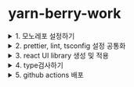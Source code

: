 # yarn-berry-work
<details>
  <summary>1. 모노레포 설정하기</summary>
  <div markdown="1">

### nvm 설치 
- vscode nvm intergration 익스텐션
- .nvmrc 
  - 특정 플젝에 사용되는 버젼기술, nvm을 통해 플젝마다 상이한 node version을 빠르게 전환
  - 사용하고자하는 노드버젼을 작성
  - 기술된 노드버젼 사용 : `nvm use`
  - 해당 노드버젼이 없을 경우 : `nvm install`설치 후 자동 사용 적용


### yarn berry 버젼 변경
- the most recent stable berry (>=2.0.0) release
  - `yarn set version berry`
  - `yarn set version stable`
  
  
### yarn workspace 패키지 생성
`yarn init -w`

### root package.json
```json
{
  "name": "yarn-berry-work",
  "packageManager": "yarn@3.5.1",
  "private": true,
  "workspaces": [
    "apps/*",
    "packages/*"
  ],
  "devDependencies": {
    "typescript": "^5.0.4"
  }
}            
```
- workspaces 
  - apps : 각각의 작업, 서비스
  - packages : 패키지 모듈로 사용할 소스
  
### workspace 상태갱신
- apps에 서비스 설치하기
- apps 하단의 package.json 이름 수정
  - 공통성있게 맞추기 위함 : ex_ @fe/web, @fe/native
- root 에서 `yarn`
  - root `.pnp.cjs`파일에서 app에서 설정한 이름과 동일하게 갱신되는지 확인
- root에서 서비스 실행하기
  - `yarn workspace @fe/web run dev`
  
  
  
### 공통패키지 생성하기
- packages하위 lib 프로젝트 생성 (+typescript설치, tsconfig 설정)
- package.json 생성
  `yarn init`
  동일하게 name 변경 : ex_@fe/lib
- root이동 > 동일하게 `yarn`실행 .pnp.cjs 업데이트


```json
{
  "name": "@fe/lib",
  "version": "1.0.0",
  "private": true,
  "main": "./src/index.ts",
  "depdndencies": {
    "typescript": "^5.0.4"
  }
}
```


### apps에서 packages 의존하기

- apps의 서비스에 packages 모듈 의존성을 주입한다.
- root단계에서 실행
  `yarn workspace @fe/web add @fe/lib`
- apps 서비스별 package.json의 dependencies에 @fe/lib 가 추가된 것을 확인할 수 있다.

---

### yarn berry의 특징

- nodemodules를 사용하지 않고, .yarn폴더에 의존성들을 .zip포맷으로 압축저장한다.
- .pnp.cjs 단일 파일에 의존성 트리정보를 저장한다.
- zero installs: .yarn 폴더에 오프라인 캐시 zip파일들을 확인할 수 있다.
매번 node_modules를 갱신하기 위해 yarn install을 실행하거나 개발자간 node_modules가 달라지지 않았는가 확인할 필요가 없다.

-> 때문에 IDE가 의존성, 타입정보를 node_modules가 아닌 .yarn을 바라보도록 알려주어야 한다. 
- `ZipFS` 익스텐션 설치 : zip파일로 설치된 종속성을 읽어올 수 있도록.

- 예로 typescript가 반영되지 않음을 확인할 수 있다.
  - `yarn add -D typescript`
  - `yarn dlx @yarnpkg/sdks vscode`
  - typeScript버전을 사용하도록 허용한다 
    (명령팔레트 cmd+shift+P - select typescript version - use workspace version)
  - .vscode - extensions.json에 zipFS설치를 권장하도록 명시한다.

  ```json
  {
    "recommendations": ["arcanis.vscode-zipfs"]
  }
  ```
  
  - 참고링크 yarnpkg (각 편집기의 설정을 모아둔 목록): https://yarnpkg.com/getting-started/editor-sdks

  </div>
</details>


<details>
<summary>2. prettier, lint, tsconfig 설정 공통화</summary>
<div markdown="2">

### root에서 eslint, prettier 설치
  ```
  yarn add prettier eslint eslint-config-prettier eslint-plugin-import eslint-plugin-react eslint-plugin-react-hooks eslint-import-resolver-typescript @typescript-eslint/eslint-plugin @typescript-eslint/parser -D

  yarn dlx @yarnpkg/sdks
```

  - eslint-config-prettier - 불필요하거나 prettier와 충돌되는 규칙을 제외시킴
  
### vscode eslint, prettier 익스텐션 설치
  - eslint와 prettier를 설치하고 나면 .vscode/extensions.json에 추천 익스텐션 추가됨 확인할 수 있다. 
  - `esbenp.prettier-vscode`와 `dbaeumer.vscode-eslint` 설치 하기

### rc 설정 및 settings.json 설정하기
  - .prettierrc
  - .eslintrc.js
  - .vscode/settings.json
 
 ```json
    {
  "search.exclude": {
    "**/.yarn": true,
    "**/.pnp.*": true
  },
  "typescript.tsdk": ".yarn/sdks/typescript/lib",
  "typescript.enablePromptUseWorkspaceTsdk": true,
  "eslint.nodePath": ".yarn/sdks",
  "prettier.prettierPath": ".yarn/sdks/prettier/index.js",

  // 기본 포맷터 prettier로 사용
  "editor.defaultFormatter": "esbenp.prettier-vscode",
  // 파일 저장시 formatter 실행
  "editor.formatOnSave": true,
  "editor.rulers": [120],
  // lint 설정
  "eslint.packageManager": "yarn",
  "eslint.validate": ["javascript", "javascriptreact", "typescript", "typescriptreact"]
}
```

- eslint적용이 안된다면?
  - ⌨️ command + shift + p
  - ESLint: Restart EsLint Server 선택
  
### root에 설정한 rule들이 적용되도록 설정
- 각각의 앱에 적용되어있던 .eslintrc.json 파일이 있다면 삭제해준다.
- 🥨 공통 rule을 기반으로 사용하면서 각 앱 내 rule을 추가하여 적용하고 싶다면?

### tsconfig 설정 공유하기
- root에서 tsconfig.base.json을 생성하여 규칙을 정의
- apps 및 packages의 tsconfig.json에서 root의 tsconfig.base.json을 확장받는다.

ex) apps/fe/tsconfig.json
```json

{
  "$schema": "https://json.schemastore.org/tsconfig",
  *** "extends": "../../tsconfig.base.json", ***
  "compilerOptions": {
    "baseUrl": "./src",
    "target": "esnext",
    "lib": ["dom", "dom.iterable", "esnext"],
    "module": "esnext",
    "jsx": "preserve",
    "incremental": true,
    "paths": {
      "@/*": ["./*"]
    }
  },
  "exclude": ["**/node_modules", "**/.*/"],
  "include": [
    "next-env.d.ts",
    "**/*.ts",
    "**/*.tsx",
    "**/*.mts",
    "**/*.js",
    "**/*.cjs",
    "**/*.mjs",
    "**/*.jsx",
    "**/*.json"
  ]
}
```

  </div>
</details>

<details>
  <summary>3. react UI library 생성 및 적용</summary>
  <div markdown='3'>

  ### packages에서 ui폴더 생성
  - `yarn init` > package.json 생성
  - package.json name 변경 (@fe/ui)
  - root이동하여 `yarn` 실행 > .pnp.cjs에서 app name이 변경되었는지 확인
    
  ### @fe/ui에 react 환경 설치
  ```
    yarn workspace @fe/ui add typescript react react-dom @types/node @types/react @types/react-dom -D
  ```
    
  - tsconfig.json 설정
  - UI컴포넌트 만들기
    - src/Button.tsx
    - src/index.ts (Button 컴포넌트를 export한다)
  - package.json의 main 경로 설정해주기
  ```json
  {
    "name": "@fe/ui",
    "packageManager": "yarn@3.5.1",
    "main": "src/index.ts", -> *ui 모듈을 import해오는 경로 설정
    "devDependencies": {
      "@types/node": "^18.16.3",
      "@types/react": "^18.2.4",
      "@types/react-dom": "^18.2.3",
      "react": "^18.2.0",
      "react-dom": "^18.2.0",
      "typescript": "^5.0.4"
    },
    "scripts": {
      "typecheck": "tsc --project ./tsconfig.json --noEmit"
    }
  }
```
    
### @fe/app에서 @fe/ui 모듈을 사용할 수 있도록 적용하기
root에서 실행
```
yarn workspace @fe/app add @fe/ui  
```
apps/fe-app의 packages.json dependencies에 @fe/ui가 추가되는 것을 확인

    
### typescript transpilation
모듈로 import해온 컴포넌트의 타입들이 브라우저에서 읽혀지지 않아서 오류가 생긴다.
브라우저가 타입스크립트를 해석할 수 있도록 javascript로 transpilation이 필요하다.
nextConfig에서 설정할 수 있다. (built-in module transpilation :https://nextjs.org/blog/next-13-1#built-in-module-transpilation-stable)
    
```js
/** @type {import('next').NextConfig} */

const nextConfig = {
  reactStrictMode: true,
  transpilePackages: ['@fe/ui'], //*<-사용하고자 하는 패키지를 등록해준다.
}

module.exports = nextConfig

```
  </div>
</details>
  
  
<details>
  <summary>4. type검사하기</summary>
  <div markdown='4'>
    
패키지 라이브러리에서의 타입변환이 발생했다면,
이 패키지를 사용하고 있는 곳에서 타입에러가 생기지 않을지 확인이 필요하다.
    
### 각 앱에서 타입체크하기
- 앱의 package.json에서 script 추가
 ```json
 "scripts": {
    "dev": "next dev",
    "build": "next build",
    "start": "next start",
    "lint": "next lint",
    "typecheck": "tsc --project ./tsconfig.json --noEmit" //<-추가
  }, 
```
                                                                 
- 커맨드실행하기
```
yarn workspace @fe/web typecheck
```
      
                                                                 
### global하게 typecheck하기

앱을 실행시키지않더라도 타입을 확인할 수 있는 방법이다
- root의 package.json에 script작성
                                                                 
```json
  "scripts": {
    "g:typecheck": "yarn workspaces foreach -pv run typecheck"
  },
```
                                                                 
  - `g`:global하게 typecheck실행
  - `yarn workspaces foreach`
     - p : parallel  병행으로
     - v : 출력라인에 작업공간이름을 붙임
     - 기타 옵션값 확인 : https://yarnpkg.com/cli/workspaces/foreach
- root에서 명령어실행
```
yarn g:typecheck
```
 </div>
</details>
  
<details>
<summary>5. github actions 배포</summary>
<div markdown='5'>
  
### 1. workflow 방식
  - github내 이벤트 발생에 대해 하나 이상의 작업을 실행시키는 자동화된 프로세스

<details>
<summary>github/actions/yarn-install yml 생성</summary>
  
```yml
#공통설정 (apps workflows에서 공통으로 사용하게 된다)
  
name: 'Monorepo install (yarn)'
description: 'Run yarn install'

runs:
  using: 'composite'
  
  # step - 만들어진 action을 실행하거나 shell script를 실행하는 곳
  steps:
    - name: Expose yarn config as "$GITHUB_OUTPUT"
      id: yarn-config
      shell: bash
      run: |
        echo "CACHE_FOLDER=$(yarn config get cacheFolder)" >> $GITHUB_OUTPUT
  
  # 매번 빌드할때마다 yarn install을 실행하면 시간이 소요되므로 cache를 통해 변경점이 확인될 경우만 설치하기 위함
  # 지정한 path에 지정 key값으로 cache가 되어있는지 확인한다.
    - name: Restore yarn cache
      uses: actions/cache@v3
      id: yarn-download-cache
      with:
        path: ${{ steps.yarn-config.outputs.CACHE_FOLDER }}
        key: yarn-download-cache-${{ hashFiles('yarn.lock') }}
        restore-keys: |
          yarn-download-cache-
  
    - name: Restore yarn install state
      id: yarn-install-state-cache
      uses: actions/cache@v3
      with:
        path: .yarn/ci-cache/
        key: ${{ runner.os }}-yarn-install-state-cache-${{ hashFiles('yarn.lock', '.yarnrc.yml') }}

  # 확인 후 yarn.lock에서 상태변경이 있는 경우에 yarn install을 실행하도록 한다. 
    - name: Install dependencies
      shell: bash
      run: |
        yarn install --immutable --inline-builds
      env:
        YARN_ENABLE_GLOBAL_CACHE: 'false'
        YARN_INSTALL_STATE_PATH: .yarn/ci-cache/install-state.gz # Very small speedup when lock does not change

```
</details>
  

<details>
<summary>github/workflows/fe yml</summary>  
  
```yml
name: CI-FE-app

# *on: workflow를 동작하게하는 trigger
# change-check 브랜치의 'apps/fe/**' 경로에서 수정이 발생하여 push되었을 경우 workflow가 동작한다.
  
on:
  push:
    branches:
      - change-check
    paths:
      - 'apps/fe/**'

jobs:
  test:
    # 리눅스 환경에서 실행하는 경우
    runs-on: ubuntu-latest 
    strategy:
      matrix:
        node-version: [16.x]
  
    steps:
      # 리눅스환경에 checkout한 후 action을 실행한다. (uses) 
      - uses: actions/checkout@v3
      - name: Use Node.js ${{ matrix.node-version }}
        uses: actions/setup-node@v3
        with:
          node-version: ${{ matrix.node-version }}
          # strategy에서 만들어 놓은 변수를 사용할수도 있고
          # GitHub설정의 Secrets에 저장해둔 변수를 ${{ secrets.XXX }}라는 값으로 사용할 수 있다.
      
  # 공통파일 yarn install을 실행한다
      - name: 📥 Monorepo install
        uses: ./.github/actions/yarn-install

      - name: Build web-app
        working-directory: apps/fe
        run: |
          yarn build
```
</details>
  
### 2.githubActions에서 gui방식으로 CICD 
  
<details>
<summary>.github/workflows/ci-deploy-manual.yml 생성</summary>
  
```yml
name: CI-deploy-manual

on:
  workflow_dispatch:
    inputs:
      service_name:
        description: '배포할 서비스명을 선택해주세요.'
        required: true
        default: 'my-daily'
        type: choice
        options:
          - my-daily
          - admin

jobs:
  test:
    runs-on: ubuntu-latest
    strategy:
      matrix:
        node-version: [16.x]
    # 리눅스 환경으로 체크아웃!
    steps:
      - uses: actions/checkout@v3
    # 노드를 깔자
    steps:
      - name: Use Node.js ${{ matrix.node-version }}
        uses: actions/setup-node@v3
        with:
          node-version: ${{ matrix.node-version }}

      - name: 📥 Monorepo install
        uses: ./.github/actions/yarn-install

      - name: Build web-app
        working-directory: apps/${{ inputs.service_name }}
        run: |
          yarn build
```
- github에서 기본 브랜치를 배포대상인 branch로 이동한다. (위의 경우에는 change-check)
- github actions에서 CI-deploy-manual을 확인해본다.
  ![image](https://github.com/skawnkk/monorepo-settings/assets/65053955/34cf9004-fa7d-49b7-b7b9-a2bd390acffe)
</details>
  
</div>
</details>

